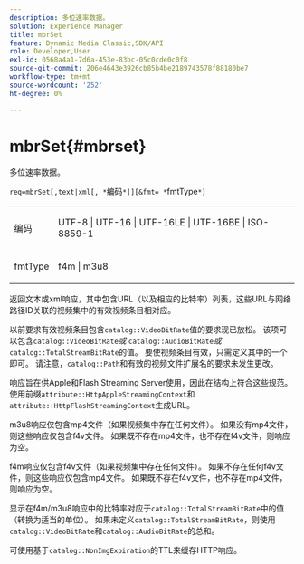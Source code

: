 ```yaml
---
description: 多位速率数据。
solution: Experience Manager
title: mbrSet
feature: Dynamic Media Classic,SDK/API
role: Developer,User
exl-id: 0568a4a1-7d6a-453e-83bc-05c0cde0c0f8
source-git-commit: 206e4643e3926cb85b4be2189743578f88180be7
workflow-type: tm+mt
source-wordcount: '252'
ht-degree: 0%

---
```


# mbrSet{#mbrset}

多位速率数据。

`req=mbrSet[,text|xml[, *`编码`*]][&fmt= *`fmtType`*]`

<table id="simpletable_D2B8704E09B34337870A257CD7CB5C56"> 
 <tr class="strow"> 
  <td class="stentry"> <p><span class="codeph"><span class="varname">编码</span></span> </p> </td> 
  <td class="stentry"> <p><span class="codeph"> UTF-8 | UTF-16 | UTF-16LE | UTF-16BE | ISO-8859-1</span> </p></td> 
 </tr> 
 <tr class="strow"> 
  <td class="stentry"> <p><span class="codeph"><span class="varname"> fmtType</span></span> </p></td> 
  <td class="stentry"> <p><span class="codeph"> f4m | m3u8</span> </p></td> 
 </tr> 
</table>

返回文本或xml响应，其中包含URL（以及相应的比特率）列表，这些URL与网络路径ID关联的视频集中的有效视频条目相对应。

以前要求有效视频条目包含`catalog::VideoBitRate`值的要求现已放松。 该项可以包含&#x200B;`catalog::VideoBitRate`*或* `catalog::AudioBitRate`*或* `catalog::TotalStreamBitRate`的值。 要使视频条目有效，只需定义其中的一个即可。 请注意，`catalog::Path`和有效的视频文件扩展名的要求未发生更改。

响应旨在供Apple和Flash Streaming Server使用，因此在结构上符合这些规范。 使用前缀`attribute::HttpAppleStreamingContext`和`attribute::HttpFlashStreamingContext`生成URL。

m3u8响应仅包含mp4文件（如果视频集中存在任何文件）。 如果没有mp4文件，则这些响应仅包含f4v文件。 如果既不存在mp4文件，也不存在f4v文件，则响应为空。

f4m响应仅包含f4v文件（如果视频集中存在任何文件）。 如果不存在任何f4v文件，则这些响应仅包含mp4文件。 如果既不存在f4v文件，也不存在mp4文件，则响应为空。

显示在f4m/m3u8响应中的比特率对应于`catalog::TotalStreamBitRate`中的值（转换为适当的单位）。 如果未定义`catalog::TotalStreamBitRate`，则使用`catalog::VideoBitRate`和`catalog::AudioBitRate`的总和。

可使用基于`catalog::NonImgExpiration`的TTL来缓存HTTP响应。
